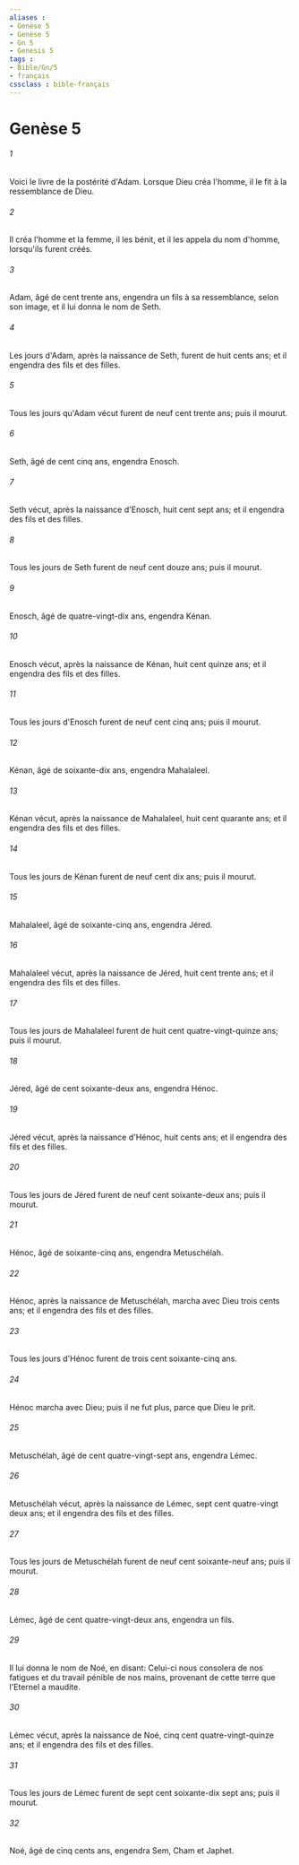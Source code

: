 ```yaml
---
aliases : 
- Genèse 5
- Genèse 5
- Gn 5
- Genesis 5
tags : 
- Bible/Gn/5
- français
cssclass : bible-français
---
```


# Genèse 5

###### 1
Voici le livre de la postérité d'Adam. Lorsque Dieu créa l'homme, il le fit à la ressemblance de Dieu.
###### 2
Il créa l'homme et la femme, il les bénit, et il les appela du nom d'homme, lorsqu'ils furent créés.
###### 3
Adam, âgé de cent trente ans, engendra un fils à sa ressemblance, selon son image, et il lui donna le nom de Seth.
###### 4
Les jours d'Adam, après la naissance de Seth, furent de huit cents ans; et il engendra des fils et des filles.
###### 5
Tous les jours qu'Adam vécut furent de neuf cent trente ans; puis il mourut.
###### 6
Seth, âgé de cent cinq ans, engendra Enosch.
###### 7
Seth vécut, après la naissance d'Enosch, huit cent sept ans; et il engendra des fils et des filles.
###### 8
Tous les jours de Seth furent de neuf cent douze ans; puis il mourut.
###### 9
Enosch, âgé de quatre-vingt-dix ans, engendra Kénan.
###### 10
Enosch vécut, après la naissance de Kénan, huit cent quinze ans; et il engendra des fils et des filles.
###### 11
Tous les jours d'Enosch furent de neuf cent cinq ans; puis il mourut.
###### 12
Kénan, âgé de soixante-dix ans, engendra Mahalaleel.
###### 13
Kénan vécut, après la naissance de Mahalaleel, huit cent quarante ans; et il engendra des fils et des filles.
###### 14
Tous les jours de Kénan furent de neuf cent dix ans; puis il mourut.
###### 15
Mahalaleel, âgé de soixante-cinq ans, engendra Jéred.
###### 16
Mahalaleel vécut, après la naissance de Jéred, huit cent trente ans; et il engendra des fils et des filles.
###### 17
Tous les jours de Mahalaleel furent de huit cent quatre-vingt-quinze ans; puis il mourut.
###### 18
Jéred, âgé de cent soixante-deux ans, engendra Hénoc.
###### 19
Jéred vécut, après la naissance d'Hénoc, huit cents ans; et il engendra des fils et des filles.
###### 20
Tous les jours de Jéred furent de neuf cent soixante-deux ans; puis il mourut.
###### 21
Hénoc, âgé de soixante-cinq ans, engendra Metuschélah.
###### 22
Hénoc, après la naissance de Metuschélah, marcha avec Dieu trois cents ans; et il engendra des fils et des filles.
###### 23
Tous les jours d'Hénoc furent de trois cent soixante-cinq ans.
###### 24
Hénoc marcha avec Dieu; puis il ne fut plus, parce que Dieu le prit.
###### 25
Metuschélah, âgé de cent quatre-vingt-sept ans, engendra Lémec.
###### 26
Metuschélah vécut, après la naissance de Lémec, sept cent quatre-vingt deux ans; et il engendra des fils et des filles.
###### 27
Tous les jours de Metuschélah furent de neuf cent soixante-neuf ans; puis il mourut.
###### 28
Lémec, âgé de cent quatre-vingt-deux ans, engendra un fils.
###### 29
Il lui donna le nom de Noé, en disant: Celui-ci nous consolera de nos fatigues et du travail pénible de nos mains, provenant de cette terre que l'Eternel a maudite.
###### 30
Lémec vécut, après la naissance de Noé, cinq cent quatre-vingt-quinze ans; et il engendra des fils et des filles.
###### 31
Tous les jours de Lémec furent de sept cent soixante-dix sept ans; puis il mourut.
###### 32
Noé, âgé de cinq cents ans, engendra Sem, Cham et Japhet.
